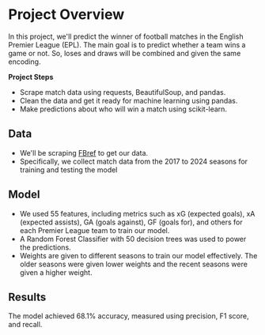 # Project Overview
In this project, we'll predict the winner of football matches in the English Premier League (EPL).
The main goal is to predict whether a team wins a game or not. So, loses and draws will be combined and given the same encoding.

**Project Steps**
* Scrape match data using requests, BeautifulSoup, and pandas.  
* Clean the data and get it ready for machine learning using pandas.
* Make predictions about who will win a match using scikit-learn.

## Data
* We'll be scraping [FBref](https://fbref.com/en/) to get our data.
* Specifically, we collect match data from the 2017 to 2024 seasons for training and testing the model

## Model
* We used 55 features, including metrics such as xG (expected goals), xA (expected assists), GA (goals against), GF (goals for), and others for each Premier League team to train our model.
* A Random Forest Classifier with 50 decision trees was used to power the predictions.
* Weights are given to different seasons to train our model effectively. The older seasons were given lower weights and the recent seasons were given a higher weight.

## Results
The model achieved 68.1% accuracy, measured using precision, F1 score, and recall.
